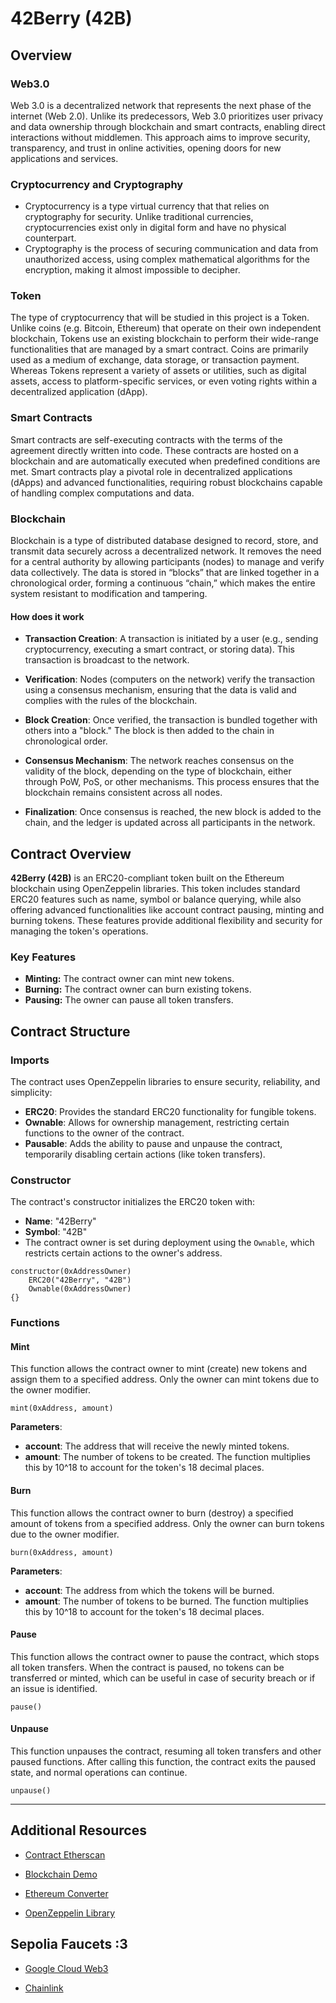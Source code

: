 # 42Berry (42B)

## Overview

### Web3.0

Web 3.0 is a decentralized network that represents the next phase of the internet (Web 2.0). Unlike  its predecessors, Web 3.0 prioritizes user privacy and data ownership through blockchain and smart contracts, enabling direct interactions without middlemen. This approach aims to improve security, transparency, and trust in online activities, opening doors for new applications and services.

### Cryptocurrency and Cryptography

- Cryptocurrency is a type virtual currency that that relies on cryptography for security. Unlike traditional currencies, cryptocurrencies exist only in digital form and have no physical counterpart.  
- Cryptography is the process of securing communication and data from unauthorized access, using complex mathematical algorithms for the encryption, making it almost impossible to decipher.

### Token

The type of cryptocurrency that will be studied in this project is a Token.
Unlike coins (e.g. Bitcoin, Ethereum) that operate on their own independent blockchain, Tokens use an existing blockchain to perform their wide-range functionalities that are managed by a smart contract.
Coins are primarily used as a medium of exchange, data storage, or transaction payment. Whereas Tokens represent a variety of assets or utilities, such as digital assets, access to platform-specific services, or even voting rights within a decentralized application (dApp).

### Smart Contracts

Smart contracts are self-executing contracts with the terms of the agreement directly written into code. These contracts are hosted on a blockchain and are automatically executed when predefined conditions are met. Smart contracts play a pivotal role in decentralized applications (dApps) and advanced functionalities, requiring robust blockchains capable of handling complex computations and data.

### Blockchain

Blockchain is a type of distributed database designed to record, store, and transmit data securely across a decentralized network. It removes the need for a central authority by allowing participants (nodes) to manage and verify data collectively. The data is stored in “blocks” that are linked together in a chronological order, forming a continuous “chain,” which makes the entire system resistant to modification and tampering.

#### How does it work

- **Transaction Creation**: A transaction is initiated by a user (e.g., sending cryptocurrency, executing a smart contract, or storing data). This transaction is broadcast to the network.

- **Verification**: Nodes (computers on the network) verify the transaction using a consensus mechanism, ensuring that the data is valid and complies with the rules of the blockchain.

- **Block Creation**: Once verified, the transaction is bundled together with others into a "block." The block is then added to the chain in chronological order.

- **Consensus Mechanism**: The network reaches consensus on the validity of the block, depending on the type of blockchain, either through PoW, PoS, or other mechanisms. This process ensures that the blockchain remains consistent across all nodes.

- **Finalization**: Once consensus is reached, the new block is added to the chain, and the ledger is updated across all participants in the network.

## Contract Overview

**42Berry (42B)** is an ERC20-compliant token built on the Ethereum blockchain using OpenZeppelin libraries. This token includes standard ERC20 features such as name, symbol or balance querying, while also offering advanced functionalities like account contract pausing, minting and burning tokens. These features provide additional flexibility and security for managing the token's operations.

### Key Features

- **Minting:** The contract owner can mint new tokens.
- **Burning:** The contract owner can burn existing tokens. 
- **Pausing:** The owner can pause all token transfers.

## Contract Structure

### Imports

The contract uses OpenZeppelin libraries to ensure security, reliability, and simplicity:

- **ERC20**: Provides the standard ERC20 functionality for fungible tokens.
- **Ownable**: Allows for ownership management, restricting certain functions to the owner of the contract.
- **Pausable**: Adds the ability to pause and unpause the contract, temporarily disabling certain actions (like token transfers).

### Constructor

The contract's constructor initializes the ERC20 token with:
- **Name**: "42Berry"
- **Symbol**: "42B"
- The contract owner is set during deployment using the `Ownable`, which restricts certain actions to the owner's address.

```solidity
constructor(0xAddressOwner)
    ERC20("42Berry", "42B")
    Ownable(0xAddressOwner)
{}
```

### Functions

#### Mint

This function allows the contract owner to mint (create) new tokens and assign them to a specified address. Only the owner can mint tokens due to the owner modifier.

```solidity
mint(0xAddress, amount)
```

**Parameters**:
- **account**: The address that will receive the newly minted tokens.
- **amount**: The number of tokens to be created. The function multiplies this by 10^18 to account for the token's 18 decimal places.

#### Burn

This function allows the contract owner to burn (destroy) a specified amount of tokens from a specified address. Only the owner can burn tokens due to the owner modifier.

```solidity
burn(0xAddress, amount)
```

**Parameters**:
- **account**: The address from which the tokens will be burned.
- **amount**: The number of tokens to be burned. The function multiplies this by 10^18 to account for the token's 18 decimal places.

#### Pause

This function allows the contract owner to pause the contract, which stops all token transfers. When the contract is paused, no tokens can be transferred or minted, which
can be useful in case of security breach or if an issue is identified.

```solidity
pause()
```

#### Unpause

This function unpauses the contract, resuming all token transfers and other paused functions. After calling this function, the contract exits the paused state, and normal operations can continue.

```solidity
unpause()
```

---

## Additional Resources

- [Contract Etherscan](https://sepolia.etherscan.io/address/0xC341Ae4d736087338a7B24F326a8A031DD4Cf00f)

- [Blockchain Demo](https://andersbrownworth.com/blockchain/)

- [Ethereum Converter](https://eth-converter.com/)

- [OpenZeppelin Library](https://docs.openzeppelin.com/contracts/5.x/api/token/erc20#ERC20)

## Sepolia Faucets :3

- [Google Cloud Web3](https://cloud.google.com/application/web3/faucet/ethereum/sepolia)

- [Chainlink](https://faucets.chain.link/sepolia)
